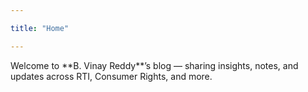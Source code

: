 ```yaml
---

title: "Home"

---
```


Welcome to \*\*B. Vinay Reddy\*\*’s blog — sharing insights, notes, and updates across RTI, Consumer Rights, and more.



